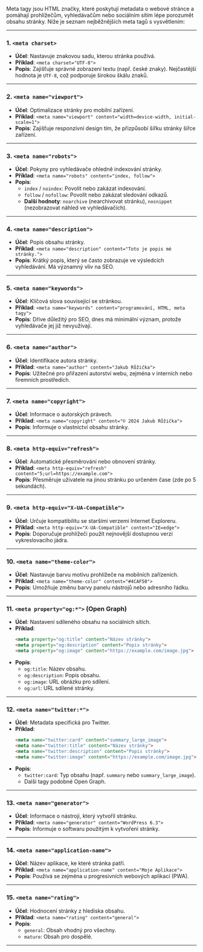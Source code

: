 
Meta tagy jsou HTML značky, které poskytují metadata o webové stránce a pomáhají prohlížečům, vyhledávačům nebo sociálním sítím lépe porozumět obsahu stránky. Níže je seznam nejběžnějších meta tagů s vysvětlením:

---

### **1. `<meta charset>`**
- **Účel**: Nastavuje znakovou sadu, kterou stránka používá.
- **Příklad**: `<meta charset="UTF-8">`
- **Popis**: Zajišťuje správné zobrazení textu (např. české znaky). Nejčastější hodnota je `UTF-8`, což podporuje širokou škálu znaků.

---

### **2. `<meta name="viewport">`**
- **Účel**: Optimalizace stránky pro mobilní zařízení.
- **Příklad**: `<meta name="viewport" content="width=device-width, initial-scale=1">`
- **Popis**: Zajišťuje responzivní design tím, že přizpůsobí šířku stránky šířce zařízení.

---

### **3. `<meta name="robots">`**
- **Účel**: Pokyny pro vyhledávače ohledně indexování stránky.
- **Příklad**: `<meta name="robots" content="index, follow">`
- **Popis**:
  - `index` / `noindex`: Povolit nebo zakázat indexování.
  - `follow` / `nofollow`: Povolit nebo zakázat sledování odkazů.
  - **Další hodnoty**: `noarchive` (nearchivovat stránku), `nosnippet` (nezobrazovat náhled ve vyhledávačích).

---

### **4. `<meta name="description">`**
- **Účel**: Popis obsahu stránky.
- **Příklad**: `<meta name="description" content="Toto je popis mé stránky.">`
- **Popis**: Krátký popis, který se často zobrazuje ve výsledcích vyhledávání. Má významný vliv na SEO.

---

### **5. `<meta name="keywords">`**
- **Účel**: Klíčová slova související se stránkou.
- **Příklad**: `<meta name="keywords" content="programování, HTML, meta tagy">`
- **Popis**: Dříve důležitý pro SEO, dnes má minimální význam, protože vyhledávače jej již nevyužívají.

---

### **6. `<meta name="author">`**
- **Účel**: Identifikace autora stránky.
- **Příklad**: `<meta name="author" content="Jakub Růžička">`
- **Popis**: Užitečné pro přiřazení autorství webu, zejména v interních nebo firemních prostředích.

---

### **7. `<meta name="copyright">`**
- **Účel**: Informace o autorských právech.
- **Příklad**: `<meta name="copyright" content="© 2024 Jakub Růžička">`
- **Popis**: Informuje o vlastnictví obsahu stránky.

---

### **8. `<meta http-equiv="refresh">`**
- **Účel**: Automatické přesměrování nebo obnovení stránky.
- **Příklad**: `<meta http-equiv="refresh" content="5;url=https://example.com">`
- **Popis**: Přesměruje uživatele na jinou stránku po určeném čase (zde po 5 sekundách).

---

### **9. `<meta http-equiv="X-UA-Compatible">`**
- **Účel**: Určuje kompatibilitu se staršími verzemi Internet Exploreru.
- **Příklad**: `<meta http-equiv="X-UA-Compatible" content="IE=edge">`
- **Popis**: Doporučuje prohlížeči použít nejnovější dostupnou verzi vykreslovacího jádra.

---

### **10. `<meta name="theme-color">`**
- **Účel**: Nastavuje barvu motivu prohlížeče na mobilních zařízeních.
- **Příklad**: `<meta name="theme-color" content="#4CAF50">`
- **Popis**: Umožňuje změnu barvy panelu nástrojů nebo adresního řádku.

---

### **11. `<meta property="og:*">` (Open Graph)**
- **Účel**: Nastavení sdíleného obsahu na sociálních sítích.
- **Příklad**:
  ```html
  <meta property="og:title" content="Název stránky">
  <meta property="og:description" content="Popis stránky">
  <meta property="og:image" content="https://example.com/image.jpg">
  ```
- **Popis**:
  - `og:title`: Název obsahu.
  - `og:description`: Popis obsahu.
  - `og:image`: URL obrázku pro sdílení.
  - `og:url`: URL sdílené stránky.

---

### **12. `<meta name="twitter:*">`**
- **Účel**: Metadata specifická pro Twitter.
- **Příklad**:
  ```html
  <meta name="twitter:card" content="summary_large_image">
  <meta name="twitter:title" content="Název stránky">
  <meta name="twitter:description" content="Popis stránky">
  <meta name="twitter:image" content="https://example.com/image.jpg">
  ```
- **Popis**:
  - `twitter:card`: Typ obsahu (např. `summary` nebo `summary_large_image`).
  - Další tagy podobné Open Graph.

---

### **13. `<meta name="generator">`**
- **Účel**: Informace o nástroji, který vytvořil stránku.
- **Příklad**: `<meta name="generator" content="WordPress 6.3">`
- **Popis**: Informuje o softwaru použitým k vytvoření stránky.

---

### **14. `<meta name="application-name">`**
- **Účel**: Název aplikace, ke které stránka patří.
- **Příklad**: `<meta name="application-name" content="Moje Aplikace">`
- **Popis**: Používá se zejména u progresivních webových aplikací (PWA).

---

### **15. `<meta name="rating">`**
- **Účel**: Hodnocení stránky z hlediska obsahu.
- **Příklad**: `<meta name="rating" content="general">`
- **Popis**:
  - `general`: Obsah vhodný pro všechny.
  - `mature`: Obsah pro dospělé.

---

